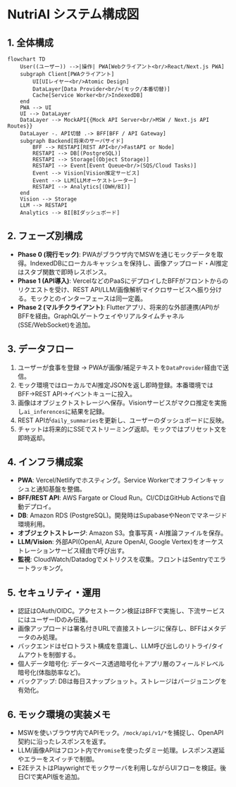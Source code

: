 # NutriAI システム構成図

## 1. 全体構成
```mermaid
flowchart TD
    User((ユーザー)) -->|操作| PWA[Webクライアント<br/>React/Next.js PWA]
    subgraph Client[PWAクライアント]
        UI[UIレイヤー<br/>Atomic Design]
        DataLayer[Data Provider<br/>(モック/本番切替)]
        Cache[Service Worker<br/>IndexedDB]
    end
    PWA --> UI
    UI --> DataLayer
    DataLayer --> MockAPI{{Mock API Server<br/>MSW / Next.js API Routes}}
    DataLayer -. API切替 .-> BFF[BFF / API Gateway]
    subgraph Backend[将来のサーバサイド]
        BFF --> RESTAPI[REST API<br/>FastAPI or Node]
        RESTAPI --> DB[(PostgreSQL)]
        RESTAPI --> Storage[(Object Storage)]
        RESTAPI --> Event[Event Queue<br/>(SQS/Cloud Tasks)]
        Event --> Vision[Vision推定サービス]
        Event --> LLM[LLMオーケストレーター]
        RESTAPI --> Analytics[(DWH/BI)]
    end
    Vision --> Storage
    LLM --> RESTAPI
    Analytics --> BI[BIダッシュボード]
```

## 2. フェーズ別構成
- **Phase 0 (現行モック)**: PWAがブラウザ内でMSWを通じモックデータを取得。IndexedDBにローカルキャッシュを保持し、画像アップロード・AI推定はスタブ関数で即時レスポンス。
- **Phase 1 (API導入)**: VercelなどのPaaSにデプロイしたBFFがフロントからのリクエストを受け、REST API/LLM/画像解析マイクロサービスへ振り分ける。モックとのインターフェースは同一定義。
- **Phase 2 (マルチクライアント)**: Flutterアプリ、将来的な外部連携(API)がBFFを経由。GraphQLゲートウェイやリアルタイムチャネル(SSE/WebSocket)を追加。

## 3. データフロー
1. ユーザーが食事を登録 → PWAが画像/補足テキストを`DataProvider`経由で送信。
2. モック環境ではローカルでAI推定JSONを返し即時登録。本番環境ではBFF→REST API→イベントキューに投入。
3. 画像はオブジェクトストレージへ保存。Visionサービスがマクロ推定を実施し`ai_inferences`に結果を記録。
4. REST APIが`daily_summaries`を更新し、ユーザーのダッシュボードに反映。
5. チャットは将来的にSSEでストリーミング返却。モックではプリセット文を即時返却。

## 4. インフラ構成案
- **PWA**: Vercel/Netlifyでホスティング。Service Workerでオフラインキャッシュと通知基盤を整備。
- **BFF/REST API**: AWS Fargate or Cloud Run。CI/CDはGitHub Actionsで自動デプロイ。
- **DB**: Amazon RDS (PostgreSQL)。開発時はSupabaseやNeonでマネージド環境利用。
- **オブジェクトストレージ**: Amazon S3。食事写真・AI推論ファイルを保存。
- **LLM/Vision**: 外部API(OpenAI, Azure OpenAI, Google Vertex)をオーケストレーションサービス経由で呼び出す。
- **監視**: CloudWatch/Datadogでメトリクスを収集。フロントはSentryでエラートラッキング。

## 5. セキュリティ・運用
- 認証はOAuth/OIDC。アクセストークン検証はBFFで実施し、下流サービスにはユーザーIDのみ伝播。
- 画像アップロードは署名付きURLで直接ストレージに保存し、BFFはメタデータのみ処理。
- バックエンドはゼロトラスト構成を意識し、LLM呼び出しのリトライ/タイムアウトを制御する。
- 個人データ暗号化: データベース透過暗号化＋アプリ層のフィールドレベル暗号化(体脂肪率など)。
- バックアップ: DBは毎日スナップショット。ストレージはバージョニングを有効化。

## 6. モック環境の実装メモ
- MSWを使いブラウザ内でAPIモック。`/mock/api/v1/*`を捕捉し、OpenAPI契約に沿ったレスポンスを返す。
- LLM/画像APIはフロント内で`Promise`を使ったダミー処理。レスポンス遅延やエラーをスイッチで制御。
- E2EテストはPlaywrightでモックサーバを利用しながらUIフローを検証。後日CIで実API版を追加。

